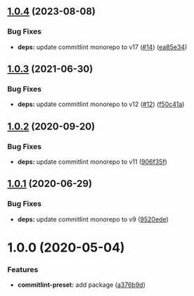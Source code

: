 ## [1.0.4](https://github.com/mooyoul/node-standard/compare/commitlint-preset-v1.0.3...commitlint-preset-v1.0.4) (2023-08-08)


### Bug Fixes

* **deps:** update commitlint monorepo to v17 ([#14](https://github.com/mooyoul/node-standard/issues/14)) ([ea85e34](https://github.com/mooyoul/node-standard/commit/ea85e3401483d3cfba93f8b3f37792a73de96dbc))

## [1.0.3](https://github.com/mooyoul/node-standard/compare/commitlint-preset-v1.0.2...commitlint-preset-v1.0.3) (2021-06-30)


### Bug Fixes

* **deps:** update commitlint monorepo to v12 ([#12](https://github.com/mooyoul/node-standard/issues/12)) ([f50c41a](https://github.com/mooyoul/node-standard/commit/f50c41a1b98a378eff849fefb498030c56f68b93))

## [1.0.2](https://github.com/mooyoul/node-standard/compare/commitlint-preset-v1.0.1...commitlint-preset-v1.0.2) (2020-09-20)


### Bug Fixes

* **deps:** update commitlint monorepo to v11 ([906f35f](https://github.com/mooyoul/node-standard/commit/906f35ffd78bde6e790fae90b73ccf5d76592f30))

## [1.0.1](https://github.com/mooyoul/node-standard/compare/commitlint-preset-v1.0.0...commitlint-preset-v1.0.1) (2020-06-29)


### Bug Fixes

* **deps:** update commitlint monorepo to v9 ([9520ede](https://github.com/mooyoul/node-standard/commit/9520eded76ad8980265e8617fe25a3c9c05a5db4))

# 1.0.0 (2020-05-04)


### Features

* **commitlint-preset:** add package ([a376b9d](https://github.com/mooyoul/node-standard/commit/a376b9d4ce72f0c95a5042f797017dd1541bcab6))
